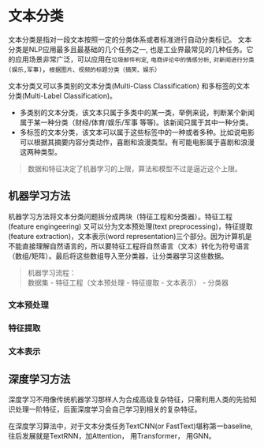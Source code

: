 # 文本分类
文本分类是指对一段文本按照一定的分类体系或者标准进行自动分类标记。
文本分类是NLP应用最多且最基础的几个任务之一, 也是工业界最常见的几种任务。它的应用场景非常广泛，可以应用在`垃圾邮件判定`, `电商评论中的情感分析`, `对新闻进行分类(娱乐,军事)`，`根据图片、视频的标题分类（搞笑、娱乐）` 

文本分类又可以多类别的文本分类(Multi-Class Classification) 和多标签的文本分类(Multi-Label Classification)。
+ 多类别的文本分类，该文本只属于多类中的某一类，举例来说，判断某个新闻属于某一种分类（财经/体育/娱乐/军事 等等)。该新闻只属于其中一种分类。
+ 多标签的文本分类，该文本可以属于这些标签中的一种或者多种。比如说电影可以根据其摘要内容分类动作，喜剧和浪漫类型。有可能电影属于喜剧和浪漫这两种类型。

>数据和特征决定了机器学习的上限，算法和模型不过是逼近这个上限。
## 机器学习方法
机器学习方法将文本分类问题拆分成两块（特征工程和分类器）。特征工程(feature engingeering) 又可以分为文本预处理(text preprocessing)，特征提取(feature extraction)，文本表示(word representation)三个部分。因为计算机是不能直接理解自然语言的，所以要特征工程将自然语言（文本）转化为符号语言（数组/矩阵）。最后将这些数组导入至分类器，让分类器学习这些数据。

> 机器学习流程：  
> 数据集 - 特征工程（文本预处理 - 特征提取 - 文本表示） - 分类器

### 文本预处理

### 特征提取

### 文本表示

## 深度学习方法
深度学习不用像传统机器学习那样人为合成高级复杂特征，只需利用人类的先验知识处理一阶特征，后面深度学习会自己学习到相关的复杂特征。

在深度学习算法中，对于文本分类任务TextCNN(or FastText)堪称第一baseline, 往后发展就是TextRNN，加Attention， 用Transformer， 用GNN。


